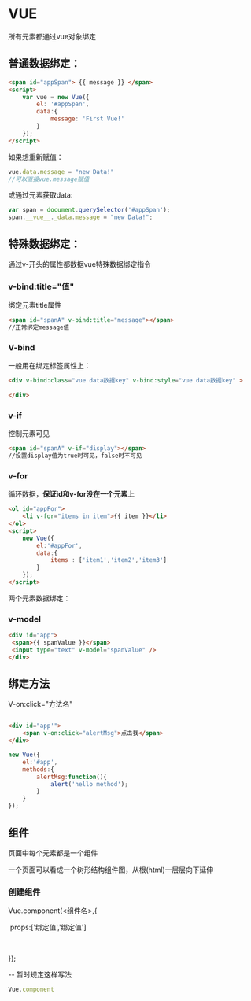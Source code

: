 # VUE

所有元素都通过vue对象绑定

## 普通数据绑定：

```html
<span id="appSpan"> {{ message }} </span>
<script>
    var vue = new Vue({
        el: '#appSpan',
        data:{
            message: 'First Vue!'
        }
    });
</script>
```

如果想重新赋值：

```javascript
vue.data.message = "new Data!"
//可以直接vue.message赋值

```

或通过元素获取data:

```javascript
var span = document.querySelector('#appSpan');
span.__vue__._data.message = "new Data!";
```

## 特殊数据绑定：

通过v-开头的属性都数据vue特殊数据绑定指令

### v-bind:title="值"

绑定元素title属性

```html
<span id="spanA" v-bind:title="message"></span>
//正常绑定message值
```

### V-bind

一般用在绑定标签属性上：

```Html
<div v-bind:class="vue data数据key" v-bind:style="vue data数据key" >
    
</div>
```

### v-if

控制元素可见

```html
<span id="spanA" v-if="display"></span>
//设置display值为true时可见，false时不可见
```

### v-for

循环数据，**保证id和v-for没在一个元素上**

```html
<ol id="appFor">
    <li v-for="items in item">{{ item }}</li>
</ol>
<script>	
    new Vue({
        el:'#appFor',
        data:{
            items : ['item1','item2','item3']
        }
    });
</script>
```

两个元素数据绑定：

### v-model

```html
<div id="app">
 <span>{{ spanValue }}</span>
 <input type="text" v-model="spanValue" />
</div>


```



## 绑定方法

V-on:click="方法名"

```html

<div id="app'">
    <span v-on:click="alertMsg">点击我</span>
</div>
```

```javascript
new Vue({
    el:'#app',
    methods:{
        alertMsg:function(){
            alert('hello method');
        }
    }
});
```

## 组件

页面中每个元素都是一个组件

一个页面可以看成一个树形结构组件图，从根(html)一层层向下延伸

### 创建组件

Vue.component(<组件名>,{

​	props:['绑定值','绑定值']	

​		

});

-- 暂时规定这样写法

```javascript
Vue.component
```





